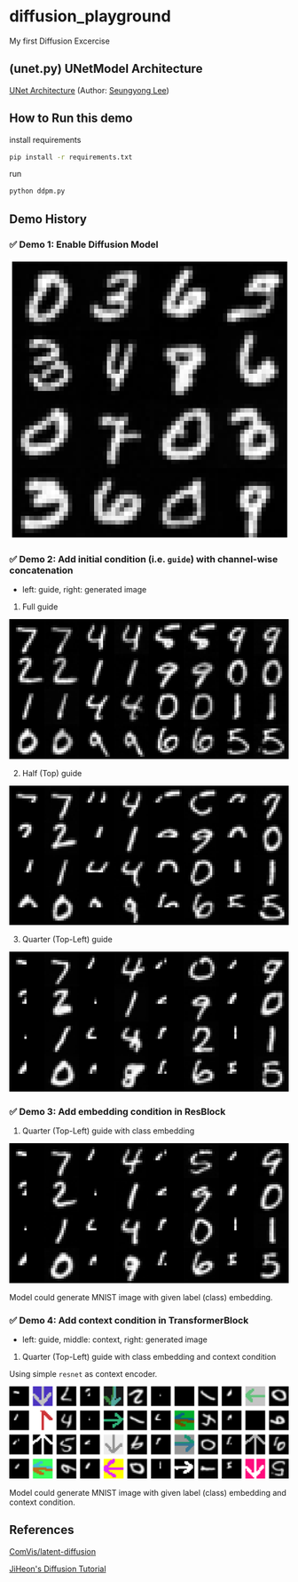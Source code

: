 # diffusion_playground
My first Diffusion Excercise

## (unet.py) UNetModel Architecture
[UNet Architecture](https://drive.google.com/file/d/1I1EhNBxtHDe7Mv3ZEcj7eNH3PMD50GHn/view?usp=sharing)
(Author: [Seungyong Lee](https://github.com/seungyonglee0802))


## How to Run this demo
install requirements
```bash
pip install -r requirements.txt
```

run
```bash
python ddpm.py
```

## Demo History
### ✅ Demo 1: Enable Diffusion Model

![demo1](./MNIST_diffusion/deprecated/sample_01.png)

### ✅ Demo 2: Add initial condition (i.e. `guide`) with channel-wise concatenation

* left: guide, right: generated image

1. Full guide

![demo2](./MNIST_diffusion/deprecated/sample_02.png)

2. Half (Top) guide

![demo2](./MNIST_diffusion/deprecated/sample_03.png)

3. Quarter (Top-Left) guide

![demo2](./MNIST_diffusion/deprecated/sample_04.png)


### ✅ Demo 3: Add embedding condition in ResBlock

1. Quarter (Top-Left) guide with class embedding

![demo3](./MNIST_diffusion/sample_quater_guide_label_emb.png)

Model could generate MNIST image with given label (class) embedding. 

### ✅ Demo 4: Add context condition in TransformerBlock

* left: guide, middle: context, right: generated image

1. Quarter (Top-Left) guide with class embedding and context condition

Using simple `resnet` as context encoder.

![demo4](./MNIST_diffusion/sample_quater_guide_label_context.png)

Model could generate MNIST image with given label (class) embedding and context condition.


## References
[ComVis/latent-diffusion](https://github.com/CompVis/latent-diffusion)

[JiHeon's Diffusion Tutorial](https://github.com/JeongJiHeon/ScoreDiffusionModel)